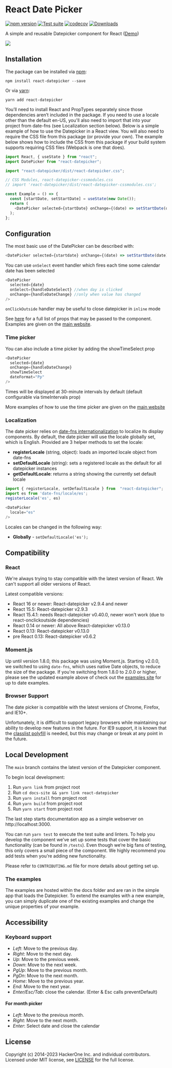 # React Date Picker

[![npm version](https://badge.fury.io/js/react-datepicker.svg)](https://badge.fury.io/js/react-datepicker)
[![Test suite](https://github.com/Hacker0x01/react-datepicker/actions/workflows/test.yml/badge.svg)](https://github.com/Hacker0x01/react-datepicker/actions/workflows/test.yml)
[![codecov](https://codecov.io/gh/Hacker0x01/react-datepicker/branch/main/graph/badge.svg)](https://codecov.io/gh/Hacker0x01/react-datepicker)
[![Downloads](https://img.shields.io/npm/dm/react-datepicker.svg)](https://npmjs.org/package/react-datepicker)

A simple and reusable Datepicker component for React ([Demo](https://reactdatepicker.com/))

![](https://cloud.githubusercontent.com/assets/1412392/5339491/c40de124-7ee1-11e4-9f07-9276e2545f27.png)

## Installation

The package can be installed via [npm](https://github.com/npm/cli):

```
npm install react-datepicker --save
```

Or via [yarn](https://github.com/yarnpkg/yarn):

```
yarn add react-datepicker
```

You’ll need to install React and PropTypes separately since those dependencies aren’t included in the package. If you need to use a locale other than the default en-US, you'll also need to import that into your project from date-fns (see Localization section below). Below is a simple example of how to use the Datepicker in a React view. You will also need to require the CSS file from this package (or provide your own). The example below shows how to include the CSS from this package if your build system supports requiring CSS files (Webpack is one that does).

```js
import React, { useState } from "react";
import DatePicker from "react-datepicker";

import "react-datepicker/dist/react-datepicker.css";

// CSS Modules, react-datepicker-cssmodules.css
// import 'react-datepicker/dist/react-datepicker-cssmodules.css';

const Example = () => {
  const [startDate, setStartDate] = useState(new Date());
  return (
    <DatePicker selected={startDate} onChange={(date) => setStartDate(date)} />
  );
};
```

## Configuration

The most basic use of the DatePicker can be described with:

```js
<DatePicker selected={startdate} onChange={(date) => setStartDate(date)} />
```

You can use `onSelect` event handler which fires each time some calendar date has been selected

```js
<DatePicker
  selected={date}
  onSelect={handleDateSelect} //when day is clicked
  onChange={handleDateChange} //only when value has changed
/>
```

`onClickOutside` handler may be useful to close datepicker in `inline` mode

See [here](https://github.com/Hacker0x01/react-datepicker/blob/main/docs/datepicker.md) for a full list of props that may be passed to the component. Examples are given on the [main website](https://hacker0x01.github.io/react-datepicker).

### Time picker

You can also include a time picker by adding the showTimeSelect prop

```js
<DatePicker
  selected={date}
  onChange={handleDateChange}
  showTimeSelect
  dateFormat="Pp"
/>
```

Times will be displayed at 30-minute intervals by default (default configurable via timeIntervals prop)

More examples of how to use the time picker are given on the [main website](https://hacker0x01.github.io/react-datepicker)

### Localization

The date picker relies on [date-fns internationalization](https://date-fns.org/v2.0.0-alpha.18/docs/I18n) to localize its display components. By default, the date picker will use the locale globally set, which is English. Provided are 3 helper methods to set the locale:

- **registerLocale** (string, object): loads an imported locale object from date-fns
- **setDefaultLocale** (string): sets a registered locale as the default for all datepicker instances
- **getDefaultLocale**: returns a string showing the currently set default locale

```js
import { registerLocale, setDefaultLocale } from  "react-datepicker";
import es from 'date-fns/locale/es';
registerLocale('es', es)

<DatePicker
  locale="es"
/>
```

Locales can be changed in the following way:

- **Globally** - `setDefaultLocale('es');`

## Compatibility

### React

We're always trying to stay compatible with the latest version of React. We can't support all older versions of React.

Latest compatible versions:

- React 16 or newer: React-datepicker v2.9.4 and newer
- React 15.5: React-datepicker v2.9.3
- React 15.4.1: needs React-datepicker v0.40.0, newer won't work (due to react-onclickoutside dependencies)
- React 0.14 or newer: All above React-datepicker v0.13.0
- React 0.13: React-datepicker v0.13.0
- pre React 0.13: React-datepicker v0.6.2

### Moment.js

Up until version 1.8.0, this package was using Moment.js. Starting v2.0.0, we switched to using `date-fns`, which uses native Date objects, to reduce the size of the package. If you're switching from 1.8.0 to 2.0.0 or higher, please see the updated example above of check out the [examples site](https://reactdatepicker.com) for up to date examples.

### Browser Support

The date picker is compatible with the latest versions of Chrome, Firefox, and IE10+.

Unfortunately, it is difficult to support legacy browsers while maintaining our ability to develop new features in the future. For IE9 support, it is known that the [classlist polyfill](https://www.npmjs.com/package/classlist-polyfill) is needed, but this may change or break at any point in the future.

## Local Development

The `main` branch contains the latest version of the Datepicker component.

To begin local development:

1. Run `yarn link` from project root
1. Run `cd docs-site && yarn link react-datepicker`
1. Run `yarn install` from project root
1. Run `yarn build` from project root
1. Run `yarn start` from project root

The last step starts documentation app as a simple webserver on http://localhost:3000.

You can run `yarn test` to execute the test suite and linters. To help you develop the component we’ve set up some tests that cover the basic functionality (can be found in `/tests`). Even though we’re big fans of testing, this only covers a small piece of the component. We highly recommend you add tests when you’re adding new functionality.

Please refer to `CONTRIBUTING.md` file for more details about getting set up.

### The examples

The examples are hosted within the docs folder and are ran in the simple app that loads the Datepicker. To extend the examples with a new example, you can simply duplicate one of the existing examples and change the unique properties of your example.

## Accessibility

### Keyboard support

- _Left_: Move to the previous day.
- _Right_: Move to the next day.
- _Up_: Move to the previous week.
- _Down_: Move to the next week.
- _PgUp_: Move to the previous month.
- _PgDn_: Move to the next month.
- _Home_: Move to the previous year.
- _End_: Move to the next year.
- _Enter/Esc/Tab_: close the calendar. (Enter & Esc calls preventDefault)

#### For month picker

- _Left_: Move to the previous month.
- _Right_: Move to the next month.
- _Enter_: Select date and close the calendar

## License

Copyright (c) 2014-2023 HackerOne Inc. and individual contributors. Licensed under MIT license, see [LICENSE](LICENSE) for the full license.

